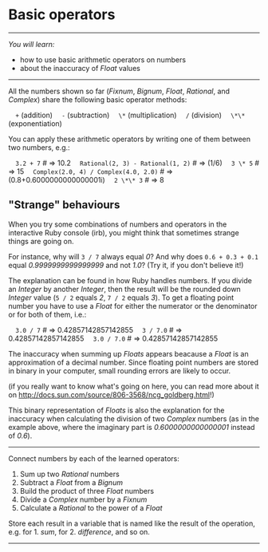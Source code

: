 # Basic operators

---

*You will learn:*
- how to use basic arithmetic operators on numbers
- about the inaccuracy of *Float* values

---

All the numbers shown so far (*Fixnum*, *Bignum*, *Float*, *Rational*, and *Complex*)
share the following basic operator methods:

`  +`   (addition)
`  -`   (subtraction)
`  \*`   (multiplication)
`  /`   (division)
`  \*\*`  (exponentiation)

You can apply these arithmetic operators by writing one of them between two
numbers, e.g.:

`  3.2 + 7`                              # => 10.2
`  Rational(2, 3) - Rational(1, 2)`      # => (1/6)
`  3 \* 5`                                # => 15
`  Complex(2.0, 4) / Complex(4.0, 2.0)`  # => (0.8+0.6000000000000001i)
`  2 \*\* 3`                               # => 8

## "Strange" behaviours

When you try some combinations of numbers and operators in the interactive Ruby
console (irb), you might think that sometimes strange things are going on.

For instance, why will `3 / 7` always equal *0*? And why does `0.6 + 0.3 + 0.1` equal
*0.9999999999999999* and not *1.0*? (Try it, if you don't believe it!)

The explanation can be found in how Ruby handles numbers.
If you divide an *Integer* by another *Integer*, then the result will be the rounded
down *Integer* value (`5 / 2` equals *2*, `7 / 2` equals *3*).
To get a floating point number you have to use a *Float* for either the numerator
or the denominator or for both of them, i.e.:

`  3.0 / 7`   # => 0.42857142857142855
`  3 / 7.0`   # => 0.42857142857142855
`  3.0 / 7.0` # => 0.42857142857142855

The inaccuracy when summing up *Floats* appears beacause a *Float* is an approximation
of a decimal number. Since floating point numbers are stored in binary in your
computer, small rounding errors are likely to occur.

(if you really want to know what's going on here, you can read more about it on
http://docs.sun.com/source/806-3568/ncg_goldberg.html!)

This binary representation of *Floats* is also the explanation for the inaccuracy
when calculating the division of two *Complex* numbers (as in the example above,
where the imaginary part is *0.6000000000000001* instead of *0.6*).

---

Connect numbers by each of the learned operators:

1. Sum up two *Rational* numbers
2. Subtract a *Float* from a *Bignum*
3. Build the product of three *Float* numbers
4. Divide a *Complex* number by a *Fixnum*
5. Calculate a *Rational* to the power of a *Float*

Store each result in a variable that is named like the result of the operation, e.g.
for 1. *sum*,
for 2. *difference*,
and so on.

---
